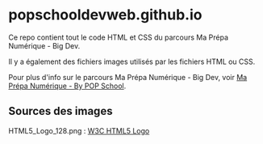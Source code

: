 #  popschooldevweb.github.io

Ce repo contient tout le code HTML et CSS du parcours Ma Prépa Numérique - Big Dev.

Il y a également des fichiers images utilisés par les fichiers HTML ou CSS.

Pour plus d'info sur le parcours Ma Prépa Numérique - Big Dev, voir [Ma Prépa Numérique - By POP School](https://www.maprepanumerique.fr/).

## Sources des images

HTML5_Logo_128.png : [W3C HTML5 Logo](https://www.w3.org/html/logo/)

